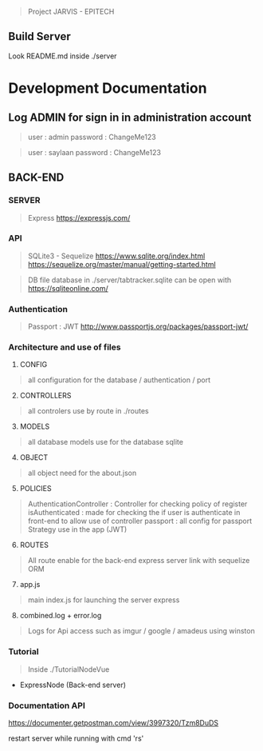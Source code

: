 > Project JARVIS - EPITECH

## Build Server

Look README.md inside ./server

# Development Documentation

## Log ADMIN for sign in in administration account
> user : admin
> password : ChangeMe123

> user : saylaan
> password : ChangeMe123

## BACK-END
### SERVER
> Express
https://expressjs.com/

### API
> SQLite3 - Sequelize
https://www.sqlite.org/index.html
https://sequelize.org/master/manual/getting-started.html

> DB
file database in ./server/tabtracker.sqlite
can be open with https://sqliteonline.com/

### Authentication
> Passport : JWT
http://www.passportjs.org/packages/passport-jwt/

### Architecture and use of files

1. CONFIG
> all configuration for the database / authentication / port
2. CONTROLLERS
> all controlers use by route in ./routes
3. MODELS
> all database models use for the database sqlite
4. OBJECT
> all object need for the about.json
5. POLICIES
> AuthenticationController : Controller for checking policy of register
> isAuthenticated : made for checking the if user is authenticate in front-end to allow use of controller
> passport : all config for passport Strategy use in the app (JWT)
6. ROUTES
> All route enable for the back-end express server link with sequelize ORM
7. app.js
> main index.js for launching the server express
8. combined.log + error.log
> Logs for Api access such as imgur / google / amadeus using winston

### Tutorial
>Inside ./TutorialNodeVue
- ExpressNode (Back-end server)

### Documentation API 
https://documenter.getpostman.com/view/3997320/Tzm8DuDS


restart server while running with cmd 'rs'